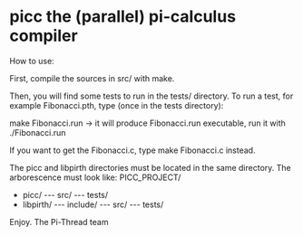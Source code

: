 picc
the (parallel) pi-calculus compiler
====

How to use:

First, compile the sources in src/ with make. 

Then, you will find some tests to run in the tests/ directory. To run a test, for example Fibonacci.pth, type (once in the tests directory):

make Fibonacci.run -> it will produce Fibonacci.run executable, run it with ./Fibonacci.run

If you want to get the Fibonacci.c, type make Fibonacci.c instead.


The picc and libpirth directories must be located in the same directory. The arborescence must look like:
PICC_PROJECT/
 - picc/
 --- src/
 --- tests/
 - libpirth/
 --- include/
 --- src/
 --- tests/   




Enjoy. 
The Pi-Thread team
